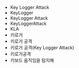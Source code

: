 ﻿- Key Logger Attack
- KeyLogger
- KeyLogger Attack
- KeyLoggerAttack
- KLA
- 키로거
- 키로거 공격
- 키로거 공격(Key Logger Attack)
- 키로거공격
- 키보드 움직임을 탐지해
